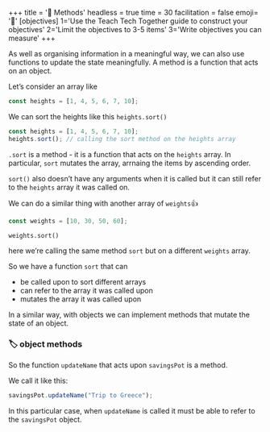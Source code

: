 +++
title = '🧰 Methods'
headless = true
time = 30
facilitation = false
emoji= '🧩'
[objectives]
    1='Use the Teach Tech Together guide to construct your objectives'
    2='Limit the objectives to 3-5 items'
    3='Write objectives you can measure'
+++

As well as organising information in a meaningful way, we can also use functions to update the state meaningfully. A method is a function that acts on an object.

Let’s consider an array like

```js
const heights = [1, 4, 5, 6, 7, 10];
```

We can sort the heights like this `heights.sort()`

```js
const heights = [1, 4, 5, 6, 7, 10];
heights.sort(); // calling the sort method on the heights array
```

`.sort` is a method - it is a function that acts on the `heights` array. In particular, `sort` mutates the array, arrnaing the items by ascending order.

`sort()` also doesn’t have any arguments when it is called but it can still refer to the `heights` array it was called on.

We can do a similar thing with another array of `weights`👍

```js
const weights = [10, 30, 50, 60];
```

`weights.sort()`

here we’re calling the same method `sort` but on a different `weights` array.

So we have a function `sort` that can

- be called upon to sort different arrays
- can refer to the array it was called upon
- mutates the array it was called upon

In a similar way, with objects we can implement methods that mutate the state of an object.

### 🏷️ object methods

So the function `updateName` that acts upon `savingsPot` is a method.

We call it like this:

```js
savingsPot.updateName("Trip to Greece");
```

In this particular case, when `updateName` is called it must be able to refer to the `savingsPot` object.
